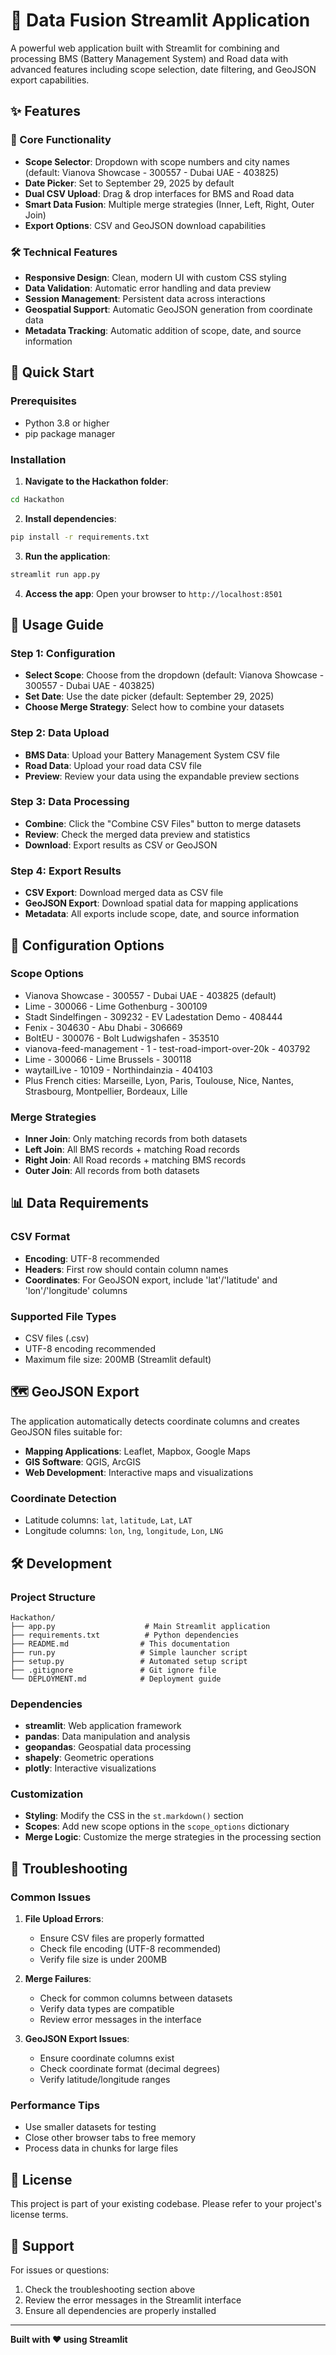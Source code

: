 # 🔗 Data Fusion Streamlit Application

A powerful web application built with Streamlit for combining and processing BMS (Battery Management System) and Road data with advanced features including scope selection, date filtering, and GeoJSON export capabilities.

## ✨ Features

### 🎯 Core Functionality
- **Scope Selector**: Dropdown with scope numbers and city names (default: Vianova Showcase - 300557 - Dubai UAE - 403825)
- **Date Picker**: Set to September 29, 2025 by default
- **Dual CSV Upload**: Drag & drop interfaces for BMS and Road data
- **Smart Data Fusion**: Multiple merge strategies (Inner, Left, Right, Outer Join)
- **Export Options**: CSV and GeoJSON download capabilities

### 🛠️ Technical Features
- **Responsive Design**: Clean, modern UI with custom CSS styling
- **Data Validation**: Automatic error handling and data preview
- **Session Management**: Persistent data across interactions
- **Geospatial Support**: Automatic GeoJSON generation from coordinate data
- **Metadata Tracking**: Automatic addition of scope, date, and source information

## 🚀 Quick Start

### Prerequisites
- Python 3.8 or higher
- pip package manager

### Installation

1. **Navigate to the Hackathon folder**:
```bash
cd Hackathon
```

2. **Install dependencies**:
```bash
pip install -r requirements.txt
```

3. **Run the application**:
```bash
streamlit run app.py
```

4. **Access the app**: Open your browser to `http://localhost:8501`

## 📖 Usage Guide

### Step 1: Configuration
- **Select Scope**: Choose from the dropdown (default: Vianova Showcase - 300557 - Dubai UAE - 403825)
- **Set Date**: Use the date picker (default: September 29, 2025)
- **Choose Merge Strategy**: Select how to combine your datasets

### Step 2: Data Upload
- **BMS Data**: Upload your Battery Management System CSV file
- **Road Data**: Upload your road data CSV file
- **Preview**: Review your data using the expandable preview sections

### Step 3: Data Processing
- **Combine**: Click the "Combine CSV Files" button to merge datasets
- **Review**: Check the merged data preview and statistics
- **Download**: Export results as CSV or GeoJSON

### Step 4: Export Results
- **CSV Export**: Download merged data as CSV file
- **GeoJSON Export**: Download spatial data for mapping applications
- **Metadata**: All exports include scope, date, and source information

## 🔧 Configuration Options

### Scope Options
- Vianova Showcase - 300557 - Dubai UAE - 403825 (default)
- Lime - 300066 - Lime Gothenburg - 300109
- Stadt Sindelfingen - 309232 - EV Ladestation Demo - 408444
- Fenix - 304630 - Abu Dhabi - 306669
- BoltEU - 300076 - Bolt Ludwigshafen - 353510
- vianova-feed-management - 1 - test-road-import-over-20k - 403792
- Lime - 300066 - Lime Brussels - 300118
- waytailLive - 10109 - Northindainzia - 404103
- Plus French cities: Marseille, Lyon, Paris, Toulouse, Nice, Nantes, Strasbourg, Montpellier, Bordeaux, Lille

### Merge Strategies
- **Inner Join**: Only matching records from both datasets
- **Left Join**: All BMS records + matching Road records
- **Right Join**: All Road records + matching BMS records
- **Outer Join**: All records from both datasets

## 📊 Data Requirements

### CSV Format
- **Encoding**: UTF-8 recommended
- **Headers**: First row should contain column names
- **Coordinates**: For GeoJSON export, include 'lat'/'latitude' and 'lon'/'longitude' columns

### Supported File Types
- CSV files (.csv)
- UTF-8 encoding recommended
- Maximum file size: 200MB (Streamlit default)

## 🗺️ GeoJSON Export

The application automatically detects coordinate columns and creates GeoJSON files suitable for:
- **Mapping Applications**: Leaflet, Mapbox, Google Maps
- **GIS Software**: QGIS, ArcGIS
- **Web Development**: Interactive maps and visualizations

### Coordinate Detection
- Latitude columns: `lat`, `latitude`, `Lat`, `LAT`
- Longitude columns: `lon`, `lng`, `longitude`, `Lon`, `LNG`

## 🛠️ Development

### Project Structure
```
Hackathon/
├── app.py                    # Main Streamlit application
├── requirements.txt          # Python dependencies
├── README.md                # This documentation
├── run.py                   # Simple launcher script
├── setup.py                 # Automated setup script
├── .gitignore               # Git ignore file
└── DEPLOYMENT.md            # Deployment guide
```

### Dependencies
- **streamlit**: Web application framework
- **pandas**: Data manipulation and analysis
- **geopandas**: Geospatial data processing
- **shapely**: Geometric operations
- **plotly**: Interactive visualizations

### Customization
- **Styling**: Modify the CSS in the `st.markdown()` section
- **Scopes**: Add new scope options in the `scope_options` dictionary
- **Merge Logic**: Customize the merge strategies in the processing section

## 🚨 Troubleshooting

### Common Issues

1. **File Upload Errors**:
   - Ensure CSV files are properly formatted
   - Check file encoding (UTF-8 recommended)
   - Verify file size is under 200MB

2. **Merge Failures**:
   - Check for common columns between datasets
   - Verify data types are compatible
   - Review error messages in the interface

3. **GeoJSON Export Issues**:
   - Ensure coordinate columns exist
   - Check coordinate format (decimal degrees)
   - Verify latitude/longitude ranges

### Performance Tips
- Use smaller datasets for testing
- Close other browser tabs to free memory
- Process data in chunks for large files

## 📝 License

This project is part of your existing codebase. Please refer to your project's license terms.

## 🤝 Support

For issues or questions:
1. Check the troubleshooting section above
2. Review the error messages in the Streamlit interface
3. Ensure all dependencies are properly installed

---

**Built with ❤️ using Streamlit**
